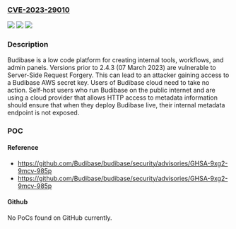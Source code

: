 ### [CVE-2023-29010](https://cve.mitre.org/cgi-bin/cvename.cgi?name=CVE-2023-29010)
![](https://img.shields.io/static/v1?label=Product&message=budibase&color=blue)
![](https://img.shields.io/static/v1?label=Version&message=%3D%20%3C%202.4.3%20&color=brighgreen)
![](https://img.shields.io/static/v1?label=Vulnerability&message=CWE-918%3A%20Server-Side%20Request%20Forgery%20(SSRF)&color=brighgreen)

### Description

Budibase is a low code platform for creating internal tools, workflows, and admin panels. Versions prior to 2.4.3 (07 March 2023) are vulnerable to Server-Side Request Forgery. This can lead to an attacker gaining access to a Budibase AWS secret key. Users of Budibase cloud need to take no action. Self-host users who run Budibase on the public internet and are using a cloud provider that allows HTTP access to metadata information should ensure that when they deploy Budibase live, their internal metadata endpoint is not exposed.

### POC

#### Reference
- https://github.com/Budibase/budibase/security/advisories/GHSA-9xg2-9mcv-985p
- https://github.com/Budibase/budibase/security/advisories/GHSA-9xg2-9mcv-985p

#### Github
No PoCs found on GitHub currently.

